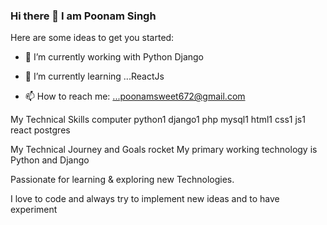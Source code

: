 ### Hi there 👋 I am Poonam Singh


Here are some ideas to get you started:

- 🔭 I’m currently working with Python Django
- 🌱 I’m currently learning ...ReactJs



- 📫 How to reach me: ...poonamsweet672@gmail.com

My Technical Skills computer
python1 django1 php mysql1 html1 css1 js1 react postgres

My Technical Journey and Goals rocket
My primary working technology is Python and Django

Passionate for learning & exploring new Technologies.

I love to code and always try to implement new ideas and to have experiment
